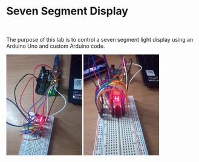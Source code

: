 <h1>Seven Segment Display</h1>
<br>
<p>
  The purpose of this lab is to control a seven segment light display using an Arduino Uno and custom Arduino code.
</p>

<img src="https://github.com/WJOchman/Seven_Segment_Display/blob/main/Circuit_1.jpg" width="200" />
<img src="https://github.com/WJOchman/Seven_Segment_Display/blob/main/Circuit_2.jpg" width="200" />
